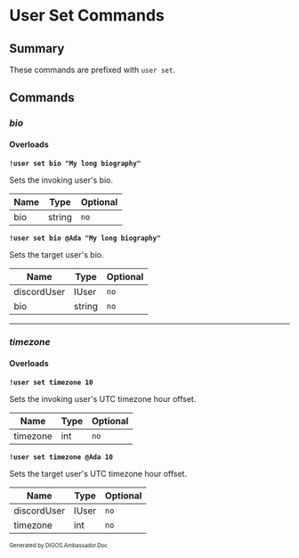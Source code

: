 ﻿User Set Commands
=================
## Summary
These commands are prefixed with `user set`.

## Commands
### *bio*
#### Overloads
**`!user set bio "My long biography"`**

Sets the invoking user's bio.

| Name | Type | Optional |
| --- | --- | --- |
| bio | string | `no` |

**`!user set bio @Ada "My long biography"`**

Sets the target user's bio.

| Name | Type | Optional |
| --- | --- | --- |
| discordUser | IUser | `no` |
| bio | string | `no` |

---

### *timezone*
#### Overloads
**`!user set timezone 10`**

Sets the invoking user's UTC timezone hour offset.

| Name | Type | Optional |
| --- | --- | --- |
| timezone | int | `no` |

**`!user set timezone @Ada 10`**

Sets the target user's UTC timezone hour offset.

| Name | Type | Optional |
| --- | --- | --- |
| discordUser | IUser | `no` |
| timezone | int | `no` |

<sub><sup>Generated by DIGOS.Ambassador.Doc</sup></sub>